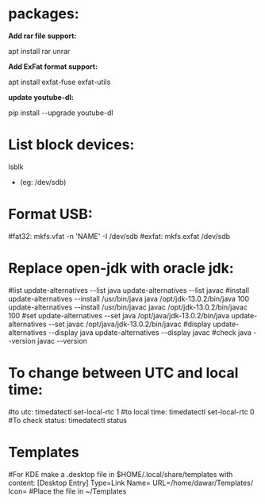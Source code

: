 # packages:

**Add rar file support:**

apt install rar unrar

**Add ExFat format support:**

apt install exfat-fuse exfat-utils

**update youtube-dl:**

pip install --upgrade youtube-dl



# List block devices:
lsblk
* (eg: /dev/sdb)



# Format USB:
#fat32:
mkfs.vfat -n 'NAME' -I /dev/sdb
#exfat:
mkfs.exfat /dev/sdb



# Replace open-jdk with oracle jdk: 
#list
update-alternatives --list java
update-alternatives --list javac
#install
update-alternatives --install /usr/bin/java java /opt/jdk-13.0.2/bin/java 100
update-alternatives --install /usr/bin/javac javac /opt/jdk-13.0.2/bin/javac 100
#set
update-alternatives --set java /opt/java/jdk-13.0.2/bin/java
update-alternatives --set javac /opt/java/jdk-13.0.2/bin/javac
#display
update-alternatives --display java
update-alternatives --display javac
#check
java --version
javac --version



# To change between UTC and local time:
#to utc:
timedatectl set-local-rtc 1
#to local time:
timedatectl set-local-rtc 0
#To check status:
timedatectl status


# Templates
#For KDE make a .desktop file in $HOME/.local/share/templates with content:
[Desktop Entry]
Type=Link
Name=<NAME>
URL=/home/dawar/Templates/<NAME>
Icon=<ICON>
#Place the file in ~/Templates
